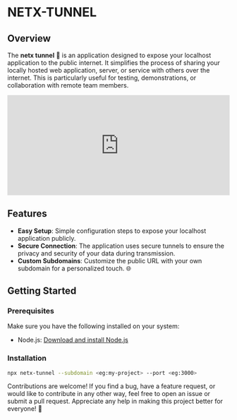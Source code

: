 # NETX-TUNNEL

## Overview

The **netx tunnel** 🚀 is an application designed to expose your localhost application to the public internet. It simplifies the process of sharing your locally hosted web application, server, or service with others over the internet. This is particularly useful for testing, demonstrations, or collaboration with remote team members.


<div style="width:100%;height:0;padding-bottom:45%;position:relative;"><iframe src="https://giphy.com/embed/K32FBR08C6QFk2h4Ia" width="100%" height="100%" style="position:absolute" frameBorder="0" class="giphy-embed" allowFullScreen></iframe></div><p><a href="https://giphy.com/gifs/K32FBR08C6QFk2h4Ia"></a></p>

## Features

-   **Easy Setup**: Simple configuration steps to expose your localhost application publicly.
-   **Secure Connection**: The application uses secure tunnels to ensure the privacy and security of your data during transmission.
-   **Custom Subdomains**: Customize the public URL with your own subdomain for a personalized touch. 🌐

## Getting Started

### Prerequisites

Make sure you have the following installed on your system:

-   Node.js: [Download and install Node.js](https://nodejs.org/)

### Installation

```bash
npx netx-tunnel --subdomain <eg:my-project> --port <eg:3000>
```

Contributions are welcome! If you find a bug, have a feature request, or would like to contribute in any other way, feel free to open an issue or submit a pull request. Appreciate any help in making this project better for everyone! 🙌
